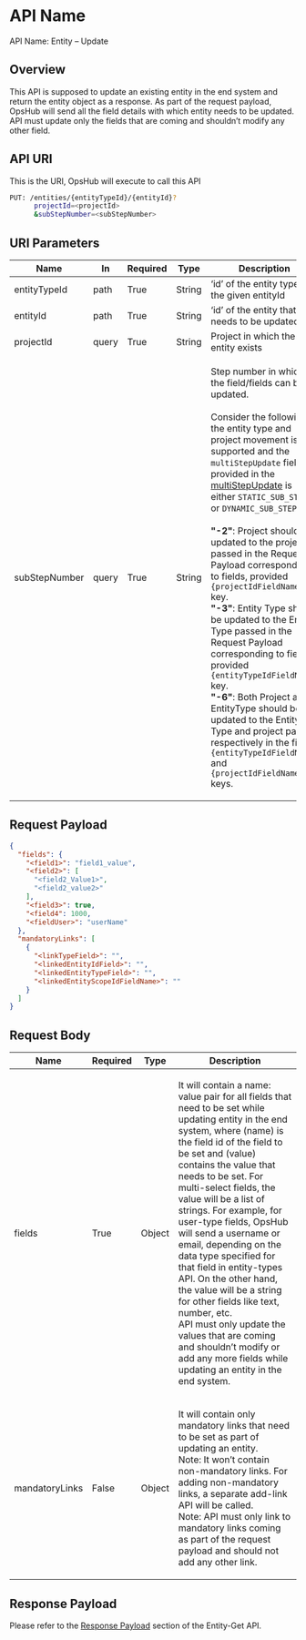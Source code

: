
# API Name

API Name: Entity – Update

## Overview

This API is supposed to update an existing entity in the end system and return the entity object as a response. As part of the request payload, OpsHub will send all the field details with which entity needs to be updated. API must update only the fields that are coming and shouldn’t modify any other field.

## API URI

This is the URI, OpsHub will execute to call this API

```bash
PUT: /entities/{entityTypeId}/{entityId}? 
      projectId=<projectId>
      &subStepNumber=<subStepNumber>
```


## URI Parameters

| Name          | In    | Required | Type   | Description                                                                                                                                                                                                                                                                                                                                                                                                                                                                                                                                                                                                                                                                                                                                                                                                                                                                                                                                                      |
| ------------- | ----- | -------- | ------ | ---------------------------------------------------------------------------------------------------------------------------------------------------------------------------------------------------------------------------------------------------------------------------------------------------------------------------------------------------------------------------------------------------------------------------------------------------------------------------------------------------------------------------------------------------------------------------------------------------------------------------------------------------------------------------------------------------------------------------------------------------------------------------------------------------------------------------------------------------------------------------------------------------------------------------------------------------------------- |
| entityTypeId  | path  | True     | String | ‘id’ of the entity type for the given entityId                                                                                                                                                                                                                                                                                                                                                                                                                                                                                                                                                                                                                                                                                                                                                                                                                                                                                                                   |
| entityId      | path  | True     | String | ‘id’ of the entity that needs to be updated                                                                                                                                                                                                                                                                                                                                                                                                                                                                                                                                                                                                                                                                                                                                                                                                                                                                                                                      |
| projectId     | query | True     | String | Project in which the entity exists                                                                                                                                                                                                                                                                                                                                                                                                                                                                                                                                                                                                                                                                                                                                                                                                                                                                                                                               |
| subStepNumber | query | True     | String | <p>Step number in which the field/fields can be updated.<br><br>Consider the following if the entity type and project movement is supported and the <code>multiStepUpdate</code> field provided in the <a href="Entity_Type_%E2%80%93_Get/#response_parameters">multiStepUpdate</a> is either <code>STATIC_SUB_STEPS</code> or <code>DYNAMIC_SUB_STEPS</code>:<br><br><strong>"-2"</strong>: Project should be updated to the project passed in the Request Payload corresponding to fields, provided <code>{projectIdFieldName}</code> key.<br><strong>"-3"</strong>: Entity Type should be updated to the Entity Type passed in the Request Payload corresponding to fields, provided <code>{entityTypeIdFieldName}</code> key.<br><strong>"-6"</strong>: Both Project and EntityType should be updated to the Entity Type and project passed respectively in the fields, <code>{entityTypeIdFieldName}</code> and <code>{projectIdFieldName}</code> keys.</p> |

## Request Payload

```json
{
  "fields": {
    "<field1>": "field1_value",
    "<field2>": [
      "<field2_Value1>",
      "<field2_value2>"
    ],
    "<field3>": true,
    "<field4": 1000,
    "<fieldUser>": "userName"
  },
  "mandatoryLinks": [
    {
      "<linkTypeField>": "",
      "<linkedEntityIdField>": "",
      "<linkedEntityTypeField>": "",
      "<linkedEntityScopeIdFieldName>": ""
    }
  ]
}
```

## Request Body

| **Name**       | **Required** | **Type** | **Description**                                                                                                                                                                                                                                                                                                                                                                                                                                                                                                                                                                                                                                                                  |
| -------------- | ------------ | -------- | -------------------------------------------------------------------------------------------------------------------------------------------------------------------------------------------------------------------------------------------------------------------------------------------------------------------------------------------------------------------------------------------------------------------------------------------------------------------------------------------------------------------------------------------------------------------------------------------------------------------------------------------------------------------------------- |
| fields         | True         | Object   | <p>It will contain a name: value pair for all fields that need to be set while updating entity in the end system, where (name) is the field id of the field to be set and (value) contains the value that needs to be set. For multi-select fields, the value will be a list of strings. For example, for user-type fields, OpsHub will send a username or email, depending on the data type specified for that field in entity-types API. On the other hand, the value will be a string for other fields like text, number, etc.<br>API must only update the values that are coming and shouldn’t modify or add any more fields while updating an entity in the end system.</p> |
| mandatoryLinks | False        | Object   | <p>It will contain only mandatory links that need to be set as part of updating an entity.<br>Note: It won’t contain non-mandatory links. For adding non-mandatory links, a separate add-link API will be called.<br>Note: API must only link to mandatory links coming as part of the request payload and should not add any other link.</p>                                                                                                                                                                                                                                                                                                                                    |

## Response Payload

Please refer to the [Response Payload](entity-get/#response-payload) section of the Entity-Get API.
